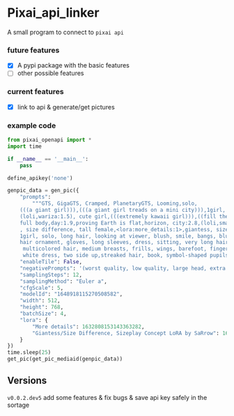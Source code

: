 # Pixai_api_linker
A small program to connect to `pixai api` 

### future features
- [X] A pypi package with the basic features
- [ ] other possible features

### current features
- [x] link to api & generate/get pictures

### example code
```python
from pixai_openapi import *
import time

if __name__ == '__main__':
    pass

define_apikey('none')

genpic_data = gen_pic({
    "prompts":
        """GTS, GigaGTS, Cramped, PlanetaryGTS, Looming,solo,
    (((a giant girl))),(((a giant girl treads on a mini city))),1girl,
    (loli,wariza:1.5), cute girl,(((extremely kawaii girl))),((fill the screen)),
    full body,day:1.9,proving Earth is flat,horizon, city:2.8,(loli,small breasts),giantess
    , size difference, tall female,<lora:more_details:1>,giantess, size difference, tall female
    1girl, solo, long hair, looking at viewer, blush, smile, bangs, blue eyes, blonde hair,
    hair ornament, gloves, long sleeves, dress, sitting, very long hair, full body, braid, heart,
     multicolored hair, medium breasts, frills, wings, barefoot, fingerless gloves, nail polish,
     white dress, two side up,streaked hair, book, symbol-shaped pupils, thigh strap, halo, feathers,""",
    "enableTile": False,
    "negativePrompts": '(worst quality, low quality, large head, extra digits:1.4), easynegative,',
    "samplingSteps": 12,
    "samplingMethod": "Euler a",
    "cfgScale": 5,
    "modelId": "1648918115270508582",
    "width": 512,
    "height": 768,
    "batchSize": 4,
    "lora": {
        "More details": 1632808153143363282,
        "Giantess/Size Difference, Sizeplay Concept LoRA by SaRrow": 1664117894070404490
    }
})
time.sleep(25)
get_pic(get_pic_mediaid(genpic_data))

```

## Versions

`v0.0.2.dev5` add some features & fix bugs & save api key safely in the sortage